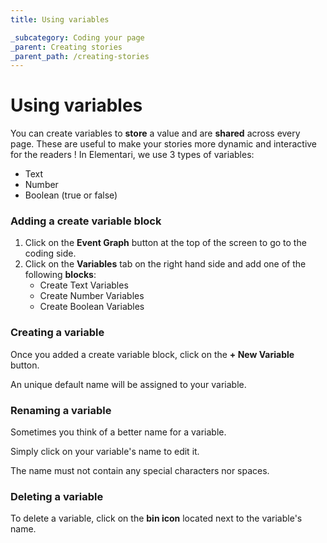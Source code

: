 ```yaml
---
title: Using variables

_subcategory: Coding your page
_parent: Creating stories
_parent_path: /creating-stories
---
```


# Using variables

You can create variables to **store** a value and are **shared** across every page.  These are useful to make your stories more dynamic and interactive for the readers ! In Elementari, we use 3 types of variables:

- Text
- Number
- Boolean (true or false)

### Adding a create variable block

1. Click on the **Event Graph** button at the top of the screen to go to the coding side.
2. Click on the **Variables** tab on the right hand side and add one of the following **blocks**:
    - Create Text Variables
    - Create Number Variables
    - Create Boolean Variables

### Creating a variable

Once you added a create variable block, click on the **+ New Variable** button.

An unique default name will be assigned to your variable.

### Renaming a variable

Sometimes you think of a better name for a variable.

Simply click on your variable's name to edit it.

The name must not contain any special characters nor spaces.

### Deleting a variable

To delete a variable, click on the **bin icon** located next to the variable's name.